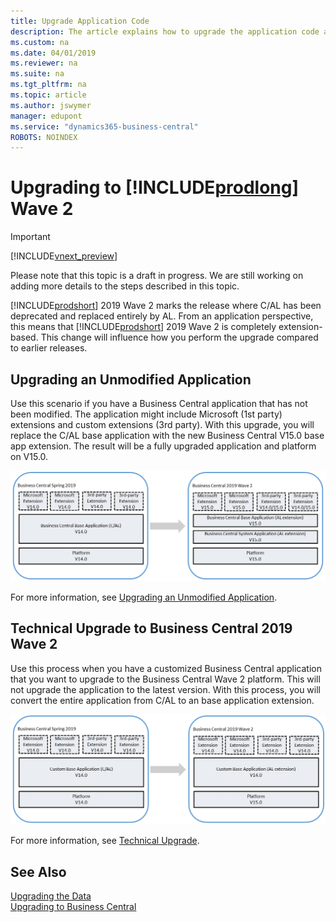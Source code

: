 ```yaml
---
title: Upgrade Application Code
description: The article explains how to upgrade the application code and how to merge code from different versions of the application.
ms.custom: na
ms.date: 04/01/2019
ms.reviewer: na
ms.suite: na
ms.tgt_pltfrm: na
ms.topic: article
ms.author: jswymer
manager: edupont
ms.service: "dynamics365-business-central"
ROBOTS: NOINDEX
---
```

# Upgrading to [!INCLUDE[prodlong](../developer/includes/prodlong.md)] Wave 2

> [!IMPORTANT]  
> [!INCLUDE[vnext_preview](../developer/includes/vnext_preview.md)] 
>
> Please note that this topic is a draft in progress. We are still working on adding more details to the steps described in this topic.

[!INCLUDE[prodshort](../developer/includes/prodshort.md)] 2019 Wave 2 marks the release where C/AL has been deprecated and replaced entirely by AL. From an application perspective, this means that [!INCLUDE[prodshort](../developer/includes/prodshort.md)] 2019 Wave 2 is completely extension-based. This change will influence how you perform the upgrade compared to earlier releases.

## Upgrading an Unmodified Application

Use this scenario if you have a Business Central application that has not been modified. The application might include Microsoft (1st party) extensions and custom extensions (3rd party). With this upgrade, you will replace the C/AL base application with the new Business Central V15.0 base app extension. The result will be a fully upgraded application and platform on V15.0.

<!-- For this scenario, I am upgrading a BC 14.0 unmodified base application. Because the application was unmodified, I upgraded to the BC 15 base app.-->

 ![Upgrade on unmodified Business Central application](../developer/media/bc15-upgrade-unmodified-app.png "Upgrade on unmodified Business Central application") 

For more information, see [Upgrading an Unmodified Application](upgrade-unmodified-application.md). 

<!--
### Prerequisite

Upgrade to the latest Business Central Spring 2019 Cumulative Update (version 14.0).

### Task 1: Prepare the version 14.0 application and tenant databases for upgrade

1. Make backup of the databases.
2. Uninstall all extensions from the tenants.

    ``` 
    Get-NAVAppInfo -ServerInstance bc140 -Tenant default | % { Uninstall-NAVApp -ServerInstance bc140 -Name $_.Name -Version $_.Version -Tenant default}
    ``` 
3. Unpublish all system, test, and application symbols from the application.

    ``` 
    Get-NAVAppInfo -ServerInstance bc140 -SymbolsOnly | % { Unpublish-NAVApp -ServerInstance bc140 -Name $_.Name -Version $_.Version }
    ``` 
4. Dismount the tenant from the old application and stop the old Server instance.

### Task 2: Upgrade the version 14.0 application to the version 15.0 platform
     
1. Run a technical upgrade on the application.

    Start the Dynamics NAV Dev Shell as and administrator, and run the Invoke-NAVApplicationDatabaseConversion cmdlet:

    ```
    Invoke-NAVApplicationDatabaseConversion -DatabaseServer navdevvm-0127\BCDEMO -DatabaseName "Demo Database BC (14-0)"
    ```
2. Connect a version 15.0 server instance to the database and start the instance.
3. Increase the application version of the application database.

    ```
    Set-NAVApplication BC150 -ApplicationVersion 15.0.34737.0 -force
    ```
4. Publish version 15 system symbols extension.

    The symbols extension package is called System.app. You find it where the AL Development Environment was installed, which by default is C:\Program Files (x86)\Microsoft Dynamics 365 Business Central\150\AL Development Environment.  

    ```
    Publish-NAVApp -ServerInstance BC150 -Path "C:\Program Files (x86)\Microsoft Dynamics 365 Business Central\150\AL Development Environment\System.app" -PackageType SymbolsOnly
    ```
5. Publish the System Application extension.

    ```
    Publish-NAVApp -ServerInstance BC150 -Path "\\vedfssrv01\DynNavFS\Ship\W1\Main\34737\w1Build\Extensions\W1\Microsoft_System Application_15.0.34737.0.app" -SkipVerification
    ```

6. Publish the Business Central base application extension:

    ```
    Publish-NAVApp -ServerInstance BC150 -Path "\\vedfssrv01\DynNavFS\Ship\W1\Main\34737\w1Build\Extensions\W1\Microsoft_BaseApp_15.0.34737.0.app" -SkipVerification
    ```

### Task 4: Synchronize and upgrade the tenant

1. Mount the tenant to the version 15.0 server instance.
2. Synchronize the tenant with the application.

    ```  
    Sync-NAVTenant BC150
    ```

    At this stage, the tenant state is **OperationalDataUpgradePending**.

3. Delete all objects except system objects. Do not synchronize the tenant/tables.
4. Synchronize the tenant with the System Application extension (Microsoft_System Application_15.0.34737.0):

    ```
    Sync-NAVApp BC150 -Name "System Application" -Version 15.0.34737.0
    ```
5. Synchronize the tenant with the Business Central Base Application extension (BaseApp):
    ```
    Sync-NAVApp BC150 -Name "BaseApp" -Version 15.0.34737.0 -Mode ForceSync
    ```

    This can take several minutes.

    <!--**Error:**

    Got this error the second time:
    
    ```
    Sync-NAVApp BC150 -Name "BaseApp" -Version 15.0.34737.0
    Sync-NAVApp : Table Invoice Post. Buffer :: Unsupported field change.
    Field:Additional Grouping Identifier; Change:LengthChanged
    Table Incoming Document :: Unsupported field change. Field:URL1; Change:Remove
    Table Incoming Document :: Unsupported field change. Field:URL2; Change:Remove
    Table Incoming Document :: Unsupported field change. Field:URL3; Change:Remove
    Table Incoming Document :: Unsupported field change. Field:URL4; Change:Remove
    At line:1 char:1
    + Sync-NAVApp BC150 -Name "BaseApp" -Version 15.0.34737.0
    + ~~~~~~~~~~~~~~~~~~~~~~~~~~~~~~~~~~~~~~~~~~~~~~~~~~~~~~~
        + CategoryInfo          : InvalidOperation: (:) [Sync-NAVApp], InvalidOper
       ationException
        + FullyQualifiedErrorId : MicrosoftDynamicsNavServer$BC150/nav-systemappli
       cation,Microsoft.Dynamics.Nav.Apps.Management.Cmdlets.SyncNavApp
    ```
    
    To fix this I synced again using `-mode forcesync`.

    -->
    
<!--
6. Upgrade the tenant data.

    ```
    Start-NAVDataUpgrade BC150 -FunctionExecutionMode Serial -Force -SkipCompanyInitialization
    ```        

    This step upgrades the data and installs the System Application and BaseApp extensions on the tenant. If you do not want to install the extensions, use the `-ExcludeExtensions` parameter. In this, case you will have to manually install these extensions before you complete the next step or to open the application in the client.

    To view the progress of the data upgrade, you can run Get-NavDataUpgrade cmdlet with the `–Progress` switch.
    
    When completed, the tenant state should be **Operational**.

<!--
15. The upgrade installs System Application on the tenant. If it does not, manually install it on the tenant.

    ```
    Install-NAVApp BC150 -Name "System Application" -Version 15.0.34737.0
    ```
16. Install base application extension on the tenant:

    ```
    Install-NAVApp BC150 -Name "BaseApp" -Version 15.0.34737.0
    ```
-->

<!--
### Task 5: Publish and upgrade Microsoft extensions

Complete this task to upgrade any Microsoft extensions that were used in the previous version to new versions that are avialbel on the installation media. Do the following steps for each extension.

1. Publish the extension.

    ```
    Publish-NAVApp -ServerInstance BC150 -Path c:"\\vedfssrv01\DynNavFS\Ship\W1\Main\34737\W1DVD\Extensions\SalesAndInventoryForecast.app" -SkipVerification
    ```
2. Synchronize the tenant with the extension. 

    ```
    Sync-NAVAapp BC150 -Name "Sales and Inventory Forecast" -Version 15.0.34737.0
    ```
3. Upgrade the tenant data to the extension. 

    ```
    Start-NAVAppDataUpgrade BC150 -Name "Sales and Inventory Forecast" -Version 15.0.34737.0
    ```

### Task 6: Publish and install 3rd party extensions

Complete this task if you have 3rd-party extensions to upgrade. The extensions must be modified to work with base application extension. There are two ways to do this. You can either modify the extension code or configure the version 15 server instance to handle this.

#### Modify extension code

1. (optional) Upgrade the extension package to reference the base app and system app.

    1. Open the project in Visual Studio Code.
    2. Download the symbols.
    3. Modify the `dependencies` parameter in the app.json file to include dependencies on the base app and system app: 

        ```
        "dependencies": [      {
        "appId": "63ca2fa4-4f03-4f2b-a480-172fef340d3f",
        "publisher": "Microsoft",
        "name": "System Application",
        "version": "15.0.0.0"
        },
        {
        "appId": "437dbf0e-84ff-417a-965d-ed2bb9650972",
        "publisher": "Microsoft",
        "name": "BaseApp",
        "version": "15.0.0.0"
        }]
        ```

    4. Build the project.

2. Publish the 3rd-party extension:

    ```
    Publish-NAVApp -ServerInstance BC150 -Path "C:\Users\jswymer\Documents\AL\My14Extension\Default publisher_My14Extension_1.0.0.3.app" -SkipVerification
    ```
3. Synchronize the tenant with the extension:

    ```
    Sync-NAVApp BC150 -Name My14Extension -Version 1.0.0.3
    ```
4. Upgrade the data to the extension:

    ```
    Start-NAVAppDataUpgrade BC150 -Name My14Extension -Version 1.0.0.3
    ```    

    This upgrades the data and installs the extension version.

#### Configure server instance

You can only use this option if you unpublish the old 3rd party extension version.

1. Unpublish all 3rd party extensions.

2. Configure the version 15.0 server instance.

    Using the Set-NAVServerConfiguration cmdlet, set the `DestinationAppsForMigration` parameter to identify the BaseApp ans System Application as follows:

    ```
    Set-NAVServerConfiguration BC150 -KeyName "DestinationAppsForMigration" -KeyValue '[{"appId":"437dbf0e-84ff-417a-965d-ed2bb9650972", "name":"BaseApp", "publisher": "Microsoft"},{"appId":"63ca2fa4-4f03-4f2b-a480-172fef340d3f", "name":"System Application", "publisher": "Microsoft"} ]'
    ```

    Restart the server instance.

2. Publish 3rd-party extensions that were previously published:

    ```
    Publish-NAVApp -ServerInstance BC150 -Path "C:\Users\jswymer\Documents\AL\My14Extension\Default publisher_My14Extension_1.0.0.3.app" -SkipVerification
    ```
4. Synchronize the tenant with the extension:

    ```
    Sync-NAVApp BC150 -Name My14Extension -Version 1.0.0.3
    ```
5. Install the extension:

    ```
    Install-NAVApp BC150 -Name My14Extension -Version 1.0.0.3
    ```

## Upgrading a Customized Application to the 15.0 Platform - Technical Upgrade

<!--
### Option 1 - Convert entire solution to an extension

For this scenario, I used a BC 14.0 modified base application on a BC 14.0 server instance. This process will convert the entire BC 14 cusom application to an Extension on the BC 15 platform.

 
1. Upgrade to Business Central Spring 2019.
2. Make backup of the database.
3. Uninstall extensions from the tenants.
4. Convert your application from C/AL to AL.

   1. Export all objects except system objects to txt in new syntax for AL. For this, I used Development Shell run as an admin:
    
      ```
      Export-NAVApplicationObject -DatabaseServer navdevvm-0127\BCDemo -DatabaseName "Demo Database BC (14-0)" -ExportToNewSyntax -Path "c:\exporttoal\expoertedbc14app.txt" -Filter 'Id=1..1999999999'
      ```
    There is a switch that you can set to tartget the runtime to 4.0. You should set this so you will not get so many warnings.  This is not documented yet.

    2. If you have custom .Net addins, create a declaration file (.al). I created a small file called mydotnet.al

        ```
        dotnet
        {
            assembly("Microsoft.Dynamics.Nav.Client.BusinessChart")
            {
                type("Microsoft.Dynamics.Nav.Client.BusinessChart.BusinessChartAddIn";"Microsoft.Dynamics.Nav.Client.BusinessChart")
                {
                    IsControlAddIn = true;
                }
            }
        
            assembly("Microsoft.Dynamics.Nav.Client.TimelineVisualization")
            {
                type("Microsoft.Dynamics.Nav.Client.TimelineVisualization.InteractiveTimelineVisualizationAddIn";"Microsoft.Dynamics.Nav.Client.TimelineVisualization")
                {
                    IsControlAddIn = true;
                }
            }
        }
        ```
    3. Start a command prompt as administrator, navigate to the txt2al.exe location, and run the following command to convert to *.al. By default, the location is C:\Program Files (x86)\Microsoft Dynamics 365 Business Central\140\RoleTailored Client

       ```      
        txt2al --source=C:\exporttoal --target=C:\exporttoal\al --dotNetAddInsPackage=C:\exporttoal\dotnet\mydotnet.al
       ```      
    
    This will create separate al file for each object.
3. Create a new application database on BC 15. Use the New-NAVApplicationDatabase cmdlet of the Aministration Shell:

    ```
    New-NAVApplicationDatabase -DatabaseServer navdevvm-0127\BCDEMO -DatabaseName MyTest15Db
    ```
    
4. Connect to BC 15 server Instance to the database
5. Create a project for application in VS Code.

    - Connect to the BC 15 Server instance.
6. Modify the app.json:

    - Set the `id`:

        ```
          "id": "437dbf0e-84ff-417a-965d-ed2bb9650972",
          "name": "BaseApp",
          "publisher": "Microsoft",
          "version": "15.0.34982.0"
        ```
    - Set the target in the app.json to OnPrem.
    - In the app.json change the `idRange` to include all the IDs (leave blank).
    - Delete the values in the `dependencies` parameter  
7. Manually copy the System symbols extension (Microsoft_System_15.0.34942.0.app) to the **.alpackages** folder.

    <!-- **Error:**

    I tried to us the Download Symbols command but could not because of error: {
	"resource": "/c:/Users/jswymer/Documents/AL/CusomtBaseApp2/app.json",
	"owner": "_generated_diagnostic_collection_name_#1",
	"code": "AL1045",
	"severity": 8,
	"message": "The package cache c:\\Users\\jswymer\\Documents\\AL\\CusomtBaseApp2\\./.alpackages could not be found.",
	"source": "AL",
	"startLineNumber": 1,
	"startColumn": 1,
	"endLineNumber": 1,
	"endColumn": 1


8. Modify the settings.json file in Visual Studio Code to include paths to .NET assemblies. Set the `"al.assemblyProbingPaths"` parameter:

    ```
    	"al.assemblyProbingPaths": [
		"./.netpackages", "C:/Windows/Microsoft.NET/assembly", "C:/Program Files/Microsoft Dynamics 365 Business Central/150","C:/Program Files/Microsoft Dynamics 365 Business Central/150/service/Addins",
		"C:/NugetCache/NET_Framework_472_TargetingPack.4.7.03081.00",
		"C:/NugetCache/Microsoft.Nav.Platform.Main.14.0.28217",
		"C:/windows/assembly/GAC/ADODB",
		"C:/Depot/NAV/test/App/MockService/MockService",
		"C:/Depot/NAV/test/App/MockTest",
		"C:/Depot/NAV/test/App/ALTest/DGMLVisualizationAddIn", "C:/Program Files (x86)/Microsoft Dynamics 365 Business Central/150/RoleTailored Client"
	],
    ```
8. Open the **dotnet.al** file and remove all instances of "Version=14.0.0.0" for **Microsoft.Nav** assemblies. Set reove the version and culture key from DocumentFormat.OpenXml and set the PublicKeyToken = '8fb06cb64d019a17'


    ```
    assembly("DocumentFormat.OpenXml")
    {
        PublicKeyToken = '8fb06cb64d019a17';

9. Build the project.

  <!--  **Error:**

    I got errors compiling the following objects. To fix, I had to comment out code:

    - AzureADUserManagement.Codeunit.al

        ```
            local procedure GetGraphUserPlans(var TempPlan: Record Plan temporary;var GraphUser: DotNet UserInfo;IncludePlansWithoutEntitlement: Boolean)
        var
            AssignedPlan: DotNet ServicePlanInfo;
            DirectoryRole: DotNet RoleInfo;
            ServicePlanIdValue: Variant;
            IsSystemRole: Boolean;
            HaveAssignedPlans: Boolean;
        begin
            TempPlan.Reset;
            TempPlan.DeleteAll;
    
            // Loop through assigned Azzure AD Plans
            foreach AssignedPlan in GraphUser.AssignedPlans do begin
              HaveAssignedPlans := true;
              if AssignedPlan.CapabilityStatus = 'Enabled' then begin
                ServicePlanIdValue := AssignedPlan.ServicePlanId;
                if IncludePlansWithoutEntitlement or IsNavServicePlan(ServicePlanIdValue) then
                  AddToTempPlan(ServicePlanIdValue,AssignedPlan.ServicePlanName,TempPlan);
              end;
            end;
    
            // If there are no Azure AD Plans, loop through Azure AD Roles
            /* if not HaveAssignedPlans then
              foreach DirectoryRole in Graph.GetUserRoles(GraphUser) do begin
                Evaluate(IsSystemRole,Format(DirectoryRole.IsSystem));
                if IncludePlansWithoutEntitlement or IsSystemRole then
                  AddToTempPlan(DirectoryRole.RoleTemplateId,DirectoryRole.DisplayName,TempPlan);
              end; */
        end;

        ```
    - FlowSelectorTemplate.Page.al

        ```   
        usercontrol(FlowAddin;"Microsoft.Dynamics.Nav.Client.FlowIntegration")
        {
        ApplicationArea = Basic,Suite;
    
        trigger ControlAddInReady()
        begin
        /*                                 CurrPage.FlowAddin.Initialize(
            FlowServiceManagement.GetFlowUrl,FlowServiceManagement.GetLocale,
            AzureAdMgt.GetAccessToken(FlowServiceManagement.GetFlowARMResourceUrl,FlowServiceManagement.GetFlowResourceName,false),
            AzureAdMgt.GetAccessToken(FlowServiceManagement.GetAzureADGraphhResourceUrl,FlowServiceManagement.GetFlowResourceName,false),
            AzureAdMgt.GetAccessToken(FlowServiceManagement.GetMicrosoftGraphhResourceUrl,FlowServiceManagement.GetFlowResourceName,false));

        LoadTemplates;

        AddInReady := true; */
        end;
        ```   
        ```
    - FlowSelector.Page.al

        ```   
            group(Control3)
            {
                ShowCaption = false;
                Visible = IsUserReadyForFlow AND NOT IsErrorMessageVisible;
                usercontrol(FlowAddin;"Microsoft.Dynamics.Nav.Client.FlowIntegration")
                {
                    ApplicationArea = Basic,Suite;

                    trigger ControlAddInReady()
                    begin
                    /*     CurrPage.FlowAddin.Initialize(
                          FlowServiceManagement.GetFlowUrl,FlowServiceManagement.GetLocale,
                          AzureAdMgt.GetAccessToken(FlowServiceManagement.GetFlowARMResourceUrl,FlowServiceManagement.GetFlowResourceName,false),
                          AzureAdMgt.GetAccessToken(FlowServiceManagement.GetAzureADGraphhResourceUrl,FlowServiceManagement.GetFlowResourceName,false),
                          AzureAdMgt.GetAccessToken(FlowServiceManagement.GetMicrosoftGraphhResourceUrl,FlowServiceManagement.GetFlowResourceName,false));

                        LoadFlows;

                        AddInReady := true; */
                    end;

        ```          

11. Build project again. This time the package build succeeded.

12. Copy the CodeViewer addin from the RoleTailored client installation to the BC 15 Server installation add-ind folder. Replace all.

12. Run a technical upgrade on the application in the old database. This will upgrade the system tables to the BC 15 platform. Start the Business Central Administration Shell as an admin, and run this command: 

    ``` 
    Invoke-NAVApplicationDatabaseConversion -DatabaseServer navdevvm-0127\bcdemo -DatabaseName "demo database bc (14-0)"
    ``` 

    What id to made changes to system tables?

13. Connect the BC 15 server to the old database.
14. Increase the application application version.

    ``` 
    Set-NAVApplication BC150 -ApplicationVersion 15.0.34737.0 -force

    ``` 
15. Publish platform system symbols:

    ```
    Publish-NAVApp -ServerInstance BC150 -Path "C:\Program Files (x86)\Microsoft Dynamics 365 Business Central\150\AL Development Environment\System.app" -PackageType SymbolsOnly
    ```

    Should you unpublish old all old symbols?
16. Publish the custom base app:

    ```
    Publish-NAVApp -ServerInstance BC150 -Path "\\vedfssrv01\DynNavFS\Ship\W1\Main\34737\w1Build\Extensions\W1\Microsoft_BaseApp_15.0.34737.0.app" -SkipVerification
    ```

    **Error:**

    I got several error on various objects, which prevented me from going any further:
    - ExcelBuffer.Table.al
    - ConfigExcelExchange.Codeunit.al
    - OpenXMLManagement.Codeunit.al
    - QuestionnaireManagement.Codeunit.al
    - dotnet.al(1995,14): error AL0451: An assembly named 'Microsoft.Dynamics.Nav.Client.CodeViewer, PublicKeyToken=null' could not be found in the assembly probing paths 'C:\Program Files\Microsoft Dynamics 365 Business Central\150\
Central\150\Service\, C:\windows\Microsoft.NET\assembly\'
DebuggerCodeViewer.Page.al(14,36): error AL0417: Control add-in '"Microsoft.Dynamics.Nav.Client.CodeViewer"' not found
    
17. Synchronize the tenant.
  
    ```
    C:\windows\system32> Sync-NAVTenant BC150
    ```
 
18. Delete all objects except system objects from application database.

19. Synchronize the tenant with the base application extension (BaseApp):

    ```
    Sync-NAVApp BC150 -Name "BaseApp" -Version 15.0.34737.0
    ```
20. Upgrade the tenant data:

    ```
    Start-NAVDataUpgrade BC150 -FunctionExecutionMode Serial -Force -SkipCompanyInitialization
    ```
        
21. Install system application extension (Microsoft_System Application_15.0.34737.0) on tenant.

    ```
    Sync-NAVApp BC150 -Name "System Application" -Version 15.0.34737.0
    ```

22. Install base Application extension on the tenant:

    ```
    Install-NAVApp BC150 -Name "BaseApp" -Version 15.0.34737.0
    ```


### Clean steps
-->
## Technical Upgrade to Business Central 2019 Wave 2

Use this process when you have a customized Business Central application that you want to upgrade to the Business Central Wave 2 platform. This will not upgrade the application to the latest version. With this process, you will convert the entire application from C/AL to an base application extension.

<!-- For this scenario, I used a BC 14.0 modified base application on a BC 14.0 server instance, which include some customization on C/AL objects in the base application and a custom extension that modified the Item table. is proecess will convert the entire BC 14 custom application to an Extension on the BC 15 platform.-->

 ![Upgrade on customized Business Central application](../developer/media/bc15-upgrade-customized-app.png "Upgrade on customize Business Central application")  


For more information, see [Technical Upgrade](upgrade-technical-upgrade-v14-v15.md). 

<!--
### Prerequisites

1. Upgrade to Business Central Spring 2019.

### Task 1: Convert your application from C/AL to AL

The first thing to do is convert your solution from C/AL to AL. For more information, see [Code Conversion from C/AL to AL](devenv-code-conversion.md).
<!--
1. Export all objects except system objects to txt in new syntax for AL. For this, I used Development Shell run as an admin:

    ```
    Export-NAVApplicationObject -DatabaseServer navdevvm-0127\bcdemo -DatabaseName "Demo Database BC (14-0)" -ExportToNewSyntax -Path "c:\exporttoal\expoertedbc14app.txt" -Filter 'Id=1..1999999999'
    ```

    <!-- 
    Optionally, omit the text objects:


    ```
    Export-NAVApplicationObject -DatabaseServer navdevvm-0127\bcdemo -DatabaseName "Demo Database BC (14-0)" -ExportToNewSyntax -Path "c:\exporttoal\expoertedbc14app.txt" -Filter 'Id=1..129999'
    ```
    
    ```
    Export-NAVApplicationObject -DatabaseServer navdevvm-0127\bcdemo -DatabaseName "Demo Database BC (14-0)" -ExportToNewSyntax -Path "c:\exporttoal\expoertedbc14app.txt" -Filter 'Id=140000..1999999999'
    ```
    
    There is a switch that you can set to tartget the runtime to 4.0. You should set this so you will not get so many warnings.  This is not documented yet.

2. If you have custom .NET add-ins, create a declaration file (.al). I created a small file called mydotnet.al

    ```
    dotnet
    {
        assembly("Microsoft.Dynamics.Nav.Client.BusinessChart")
        {
            type("Microsoft.Dynamics.Nav.Client.BusinessChart.BusinessChartAddIn";"Microsoft.Dynamics.Nav.Client.BusinessChart")
            {
                IsControlAddIn = true;
            }
        }
    
        assembly("Microsoft.Dynamics.Nav.Client.TimelineVisualization")
        {
            type("Microsoft.Dynamics.Nav.Client.TimelineVisualization.InteractiveTimelineVisualizationAddIn";"Microsoft.Dynamics.Nav.Client.TimelineVisualization")
            {
                IsControlAddIn = true;
            }
        }
    }
    ```
3. Start command prompt as administrator, navigate to txt2al.exe, and run the following command to convert to *.al. By default, the location is C:\Program Files (x86)\Microsoft Dynamics 365 Business Central\140\RoleTailored Client

    ```      
    txt2al --source=C:\exporttoal\expoertedbc14app2.txt --target=C:\exporttoal\al2 --injectDotNetAddIns --dotNetAddInsPackage=C:\exporttoal\dotnet\mydotnet.al
    ```      

    This will create separate al file for each object.

3. Create a new application database on BC 15. Use the New-NAVApplicationDatabase cmdlet of the Administration Shell:

    ```
    New-NAVApplicationDatabase -DatabaseServer navdevvm-0127\BCDEMO -DatabaseName MyTest15Db
    ```
4. Connect to BC 15 server Instance to the database.
5. Create a project for application in VS Code.

    - Connect to the BC 15 Server instance.
6. Modify the app.json:

    - Set the `id`:

        ```
          "id": "437dbf0e-84ff-417a-965d-ed2bb9650972",
          "name": "BaseApp",
          "publisher": "Microsoft",
          "version": "15.0.34982.0"
        ```
    - Set the target in the app.json to OnPrem.
    - In the app.json change the `idRange` to include all the IDs (leave blank).
    - Delete the values in the `dependencies` parameter  
7. Manually copy the system (platform) symbols extension (Microsoft_System_15.0.34942.0.app) to the **.alpackages** folder.

    This file is located in the 

    <!-- **Error:**

    I tried to us the Download Symbols command but could not because of error: {
	"resource": "/c:/Users/jswymer/Documents/AL/CusomtBaseApp2/app.json",
	"owner": "_generated_diagnostic_collection_name_#1",
	"code": "AL1045",
	"severity": 8,
	"message": "The package cache c:\\Users\\jswymer\\Documents\\AL\\CusomtBaseApp2\\./.alpackages could not be found.",
	"source": "AL",
	"startLineNumber": 1,
	"startColumn": 1,
	"endLineNumber": 1,
	"endColumn": 1
    -->
<!--
8. Modify the settings.json file in Visual Studio Code to include paths to .NET assemblies. Set the `"al.assemblyProbingPaths"` parameter:

    ```
    	"al.assemblyProbingPaths": [
		"./.netpackages", "C:/Windows/Microsoft.NET/assembly", "C:/Program Files/Microsoft Dynamics 365 Business Central/150","C:/Program Files/Microsoft Dynamics 365 Business Central/150/service/Addins",
		"C:/NugetCache/NET_Framework_472_TargetingPack.4.7.03081.00",
		"C:/NugetCache/Microsoft.Nav.Platform.Main.14.0.28217",
		"C:/windows/assembly/GAC/ADODB", "C:/Program Files (x86)/Microsoft Dynamics 365 Business Central/150/RoleTailored Client"
	],
    ```
8. Modify the **dotnet.al** file to remove all instances of "Version=14.0.0.0" for **Microsoft.Nav** assemblies and for the `DocumentFormat.OpenXml` assembly declaration, remove the `version` and `culture` keys and set `PublicKeyToken = '8fb06cb64d019a17'`.


    ```
    assembly("DocumentFormat.OpenXml")
    {
        PublicKeyToken = '8fb06cb64d019a17';

9. Make the following modifications to the application:
    1. Comment out code in the following objects:

        - AzureADUserManagement.Codeunit.al
    
            ```
                local procedure GetGraphUserPlans(var TempPlan: Record Plan temporary;var GraphUser: DotNet UserInfo;IncludePlansWithoutEntitlement: Boolean)
            var
                AssignedPlan: DotNet ServicePlanInfo;
                DirectoryRole: DotNet RoleInfo;
                ServicePlanIdValue: Variant;
                IsSystemRole: Boolean;
                HaveAssignedPlans: Boolean;
            begin
                TempPlan.Reset;
                TempPlan.DeleteAll;
        
                // Loop through assigned Azzure AD Plans
                foreach AssignedPlan in GraphUser.AssignedPlans do begin
                  HaveAssignedPlans := true;
                  if AssignedPlan.CapabilityStatus = 'Enabled' then begin
                    ServicePlanIdValue := AssignedPlan.ServicePlanId;
                    if IncludePlansWithoutEntitlement or IsNavServicePlan(ServicePlanIdValue) then
                      AddToTempPlan(ServicePlanIdValue,AssignedPlan.ServicePlanName,TempPlan);
                  end;
                end;
        
                // If there are no Azure AD Plans, loop through Azure AD Roles
                /* if not HaveAssignedPlans then
                  foreach DirectoryRole in Graph.GetUserRoles(GraphUser) do begin
                    Evaluate(IsSystemRole,Format(DirectoryRole.IsSystem));
                    if IncludePlansWithoutEntitlement or IsSystemRole then
                      AddToTempPlan(DirectoryRole.RoleTemplateId,DirectoryRole.DisplayName,TempPlan);
                  end; */
            end;
    
            ```
        - FlowSelectorTemplate.Page.al
    
            ```   
            usercontrol(FlowAddin;"Microsoft.Dynamics.Nav.Client.FlowIntegration")
            {
            ApplicationArea = Basic,Suite;
        
            trigger ControlAddInReady()
            begin
            /*                                 CurrPage.FlowAddin.Initialize(
                FlowServiceManagement.GetFlowUrl,FlowServiceManagement.GetLocale,
                AzureAdMgt.GetAccessToken(FlowServiceManagement.GetFlowARMResourceUrl,FlowServiceManagement.GetFlowResourceName,false),
                AzureAdMgt.GetAccessToken(FlowServiceManagement.GetAzureADGraphhResourceUrl,FlowServiceManagement.GetFlowResourceName,false),
                AzureAdMgt.GetAccessToken(FlowServiceManagement.GetMicrosoftGraphhResourceUrl,FlowServiceManagement.GetFlowResourceName,false));
    
            LoadTemplates;
    
            AddInReady := true; */
            end;
            ```   
            ```
        - FlowSelector.Page.al
    
            ```   
                group(Control3)
                {
                    ShowCaption = false;
                    Visible = IsUserReadyForFlow AND NOT IsErrorMessageVisible;
                    usercontrol(FlowAddin;"Microsoft.Dynamics.Nav.Client.FlowIntegration")
                    {
                        ApplicationArea = Basic,Suite;
    
                        trigger ControlAddInReady()
                        begin
                        /*     CurrPage.FlowAddin.Initialize(
                              FlowServiceManagement.GetFlowUrl,FlowServiceManagement.GetLocale,
                              AzureAdMgt.GetAccessToken(FlowServiceManagement.GetFlowARMResourceUrl,FlowServiceManagement.GetFlowResourceName,false),
                              AzureAdMgt.GetAccessToken(FlowServiceManagement.GetAzureADGraphhResourceUrl,FlowServiceManagement.GetFlowResourceName,false),
                              AzureAdMgt.GetAccessToken(FlowServiceManagement.GetMicrosoftGraphhResourceUrl,FlowServiceManagement.GetFlowResourceName,false));
    
                            LoadFlows;
    
                            AddInReady := true; */
                        end;
    
            ```          

   2. CodeViewer is no longer used. Either remove all references to it in the application (recommended) or copy the **CodeViewer** folder from the Addin folder of Business Central 140 RoleTailored client installation to the Add-ins folder of the Business Central 150 Server installation.

10. Build the extension package.

### Convert the test application to AL

At minimum, you must create an extension that contains the test libraries (CALTestLibraries.W1.fob) and test runner objects (CALTestRunner.fob). This is required for re-pubishing Microsoft extensions as part of the upgrade.. 
 
 Contains codeunits with generic and application-specific functions to reduce duplication of test code.
 
CALTestRunner.fob
 
 
1. If not already done, import the CALTestLibraries.W1.fob and CALTestRunner.fob files into the old database. Theese are available in the TestToolki folder of the installation DVD.

2. Export all test objects to a txt file in new syntax for AL. For this, I used Development Shell run as an admin:
    
      ```
      Export-NAVApplicationObject -DatabaseServer navdevvm-0127\bcdemo -DatabaseName "Demo Database BC (14-0)" -ExportToNewSyntax -Path "c:\exporttoal\expoertedbc14app.txt" -Filter 'Id=130000..139999'

3. Start command prompt as administrator, navigate to txt2al.exe, and run the following command to convert to *.al. By default, the location is C:\Program Files (x86)\Microsoft Dynamics 365 Business Central\140\RoleTailored Client

    ```      
    txt2al --source=C:\exporttoal --target=C:\exporttoal\al --dotNetAddInsPackage=C:\exporttoal\dotnet\mydotnet.al
    ```      
4. Create an Al project.

5. Connect to Business Central 15.0 Server instance.

5. Add the system symbols and custom base application extensions to the **.alpackages** folder of the project.

6. In the app.json, add a dependency on the custom base app.

    <!-- 
    I had to remove AppliedPaymentEntriesTest.Codeunit, BankPmtApplAlgorithm.Codeunit, BankPmtApplTolerance.Codeunit, GetSemiManualTestCodeunits.Page, LibraryAzureADUserMgmt.Codeunit, LibraryVerifyXMLSchema.Codeunit files because of errors I also had to comment out refereences to PermissionTestHelper in LibraryLowerPermissions.Codeunit.al-->
<!--
7. Build the project.

    Make a note of the name, ID, and publisher.

-->
<!--
### Task 2: Upgrade the application database to the version 15.0 platform
 
1. Make backup of the database.
2. Uninstall all extensions from the old tenants.

    Use the [!INCLUDE[adminshell](../developer/includes/adminshell.md)] for Business Central Spring 2019 (run as an adminstrator):

    ``` 
    Get-NAVAppInfo -ServerInstance bc140 -Tenant default | % { Uninstall-NAVApp -ServerInstance bc140 -Name $_.Name -Version $_.Version -Tenant default}
    ``` 
3. Unpublish all system and application symbols.

    ``` 
    Get-NAVAppInfo -ServerInstance bc140 -SymbolsOnly | % { Unpublish-NAVApp -ServerInstance bc140 -Name $_.Name -Version $_.Version }
    ```     
4. Unpublish all extensions from the application.

   You can use the Get-NAVAppInfo annd Unpublish-NAVApp cmdlets as follows:

    ```
    Get-NAVAppInfo -ServerInstance bc140 | % { Unpublish-NAVApp -ServerInstance bc140 -Name $_.Name -Version $_.Version }
    ```

5. Dismount tenants and stop server instance.

   ```
   Dismount-NAVTenant bc140 -Tenant default
   ```

6. Run a technical upgrade on the old application database by using the Business Central 2019 Wave 2 Administration Shell. This will upgrade the system tables to the BC 15 platform. Start the Business Central Administration Shell as an admin, and run this command:

    ```
    Invoke-NAVApplicationDatabaseConversion -DatabaseServer navdevvm-0127\bcdemo -DatabaseName "demo database bc (14-0)"
    ``` 

    <!--What if to made changes to system tables?-->

<!--
### Task 3: Upgrade the application

1. Connect the Business Central 15.0 Server instance to the old application database.

    In a single tenant deployment, this will mount the tenant automatically.

2. Configure the server instance for migrating the custom base application extension and the test application (if you have one).

    ```
    Set-NAVServerConfiguration BC150 -KeyName "DestinationAppsForMigration" -KeyValue '[{"appId":"437dbf0e-84ff-417a-965d-ed2bb9650972", "name":"BaseApp", "publisher": "Microsoft"},{"appId":"e3d1b010-7f32-4370-9d80-0cb7e304b6f0", "name":"TestToolKit2", "publisher": "Default publisher"}]'
    ```

    This will configure the server instance to automatically install the base application and test application on tenants after the data upgrade. Alternatively, you can omit this step, in which case you will have to manually install the extensions manually.

3. Configure the server instance to synchronize only base application.

    ```
     Set-NAVServerConfiguration bc150 -KeyName "FeatureSwitchOverrides" -KeyValue "forceSystemOnlyBaseSync"
    ```

2. Increase the application version to the version that you gave the custom base application:

    ``` 
    Set-NAVApplication BC150 -ApplicationVersion 15.0.34982.0 -force
    ``` 
    
    At this point, the tenant state is **OperationalWithSyncPending**.
3. Publish platform system symbols.

    ```
    Publish-NAVApp -ServerInstance BC150 -Path "C:\Program Files (x86)\Microsoft Dynamics 365 Business Central\150\AL Development Environment\System.app" -PackageType SymbolsOnly
    ```
4. Publish the custom base application extension:

    ```
    Publish-NAVApp -ServerInstance BC150 -Path "C:\Users\jswymer\Documents\AL\CusomtBaseApp2\Microsoft_BaseApp_15.0.34982.0.app" -SkipVerification
    ```

<!--5. Mount the tenant (multinent deployment only).-->

<!--
### Task 4: Upgrade the tenant

If you have a multitenant deployment, perform these steps for each tenant.

1. (Multitnent only) Mount the tenant.

    ```
    Mount-NAVTenant bc150 -Tenant default -DatabaseName "Demo Database BC (14-0)" -DatabaseServer navdevvm-0127 -DatabaseInstance BCDEMO
    ```
2. Synchronize the tenant.
  
    ```
    Sync-NAVTenant BC150 -tenant default
    ```

    When completed the tenant state is **OperationalDataUpgradePending**.
<!-- this step is not required becase of the  "FeatureSwitchOverrides" -KeyValue "forceSystemOnlyBaseSync server setting
2. Delete all objects except system objects from application database (IDs 2000000000 and greater). Do not synchronize the tenant/tables. -->

<!-- 
3. Synchronize the tenant with the base application extension (BaseApp):

    ```
    Sync-NAVApp BC150 -Name "BaseApp" -Version 15.0.34982.0 -tenant default
    ```

    This will append tables in database with guids extensions.

<!-- This step is not required becase I do not have a test app>
4. If you published a test application extension, synchronize the tenant with the test application extension.-->
<!--
5. Upgrade the tenant data.

    ```
    Start-NAVDataUpgrade BC150 -FunctionExecutionMode Serial -Force -SkipCompanyInitialization
    ```
<!-- not required with full cusom app       
21. Install system application extension (Microsoft_System Application_15.0.34737.0) on tenant.

    ```
    Install-NAVApp BC150 -Name "System Application" -Version 15.0.34737.0
    ```
-->
<!--
6. (Single tenant only) When upgrade is completed, restart the server instance.

    You will see that the custom base application and test application have been isntalled on the tenant. Only required for single tenant.

<!--
9. If you did not configured server instance with base app, install custom base application extension on the tenant:

    ```
    Install-NAVApp BC150 -Name "BaseApp" -Version 15.0.34982.0
    ```

    <!-- I got an error when I tried to do this at first: The get-navdataupgrade indicates that it is done.
        C:\windows\system32> Get-NAVDataUpgrade BC150 -Tenant default
        
        
        ExtensionData             : System.Runtime.Serialization.ExtensionDataObject
        TenantId                  : default
        TotalFunctionCount        : 17
        ExecutedFunctions         : 17
        UpgradeExecutionMode      : UsingParallelOrSerialTransaction
        Progress                  : 100.00 %
        Details                   : {}
        Errors                    :
        ExecutionDetails          : {BASE, BASE, BASE, BASE...}
        ExecutionErrors           :
        State                     : Completed
        NumericProgress           : 1
        IsTenantInExclusiveAccess : False
        
        
        
        C:\windows\system32> Install-NAVApp BC150 -Name "BaseApp" -Version 15.0.34982.0
        Install-NAVApp : Could not install the extension BaseApp on tenant default due to the following error: Error code: 85132273
        At line:1 char:1
        + Install-NAVApp BC150 -Name "BaseApp" -Version 15.0.34982.0
        + ~~~~~~~~~~~~~~~~~~~~~~~~~~~~~~~~~~~~~~~~~~~~~~~~~~~~~~~~~~
            + CategoryInfo          : InvalidOperation: (:) [Install-NAVApp], InvalidOperationException
            + FullyQualifiedErrorId : MicrosoftDynamicsNavServer$BC150/default,Microsoft.Dynamics.Nav.Apps.Management.Cmdlets.InstallNavApp 

            C:\windows\system32> Install-NAVApp BC150 -Name BaseApp -Version 15.0.34982.0
            Install-NAVApp : Could not install the extension BaseApp on tenant default due to the following error: Error code: 85132273
            At line:1 char:1
            + Install-NAVApp BC150 -Name BaseApp -Version 15.0.34982.0
            + ~~~~~~~~~~~~~~~~~~~~~~~~~~~~~~~~~~~~~~~~~~~~~~~~~~~~~~~~
                + CategoryInfo          : InvalidOperation: (:) [Install-NAVApp], InvalidOperationException
                + FullyQualifiedErrorId : MicrosoftDynamicsNavServer$BC150/default,Microsoft.Dynamics.Nav.Apps.Management.Cmdlets.InstallNavApp
            
            C:\windows\system32> Install-NAVApp BC150 -Name BaseApp -Version 15.0.34982.0 -Tenant default
            Install-NAVApp : Could not install the extension BaseApp on tenant default due to the following error: Error code: 85132273
            At line:1 char:1
            + Install-NAVApp BC150 -Name BaseApp -Version 15.0.34982.0 -Tenant defa ...
            + ~~~~~~~~~~~~~~~~~~~~~~~~~~~~~~~~~~~~~~~~~~~~~~~~~~~~~~~~~~~~~~~~~~~~~
                + CategoryInfo          : InvalidOperation: (:) [Install-NAVApp], InvalidOperationException
                + FullyQualifiedErrorId : MicrosoftDynamicsNavServer$BC150/default,Microsoft.Dynamics.Nav.Apps.Management.Cmdlets.InstallNavApp
            
            C:\windows\system32> Restart-NAVServerInstance BC150
            
            
            ServerInstance : MicrosoftDynamicsNavServer$BC150
            DisplayName    : Microsoft Dynamics 365 Business Central Server [BC150]
            State          : Running
            ServiceAccount : NT AUTHORITY\NETWORK SERVICE
            Version        : 15.0.34942.0
            Default        : True
            
            --> 

<!--
The application should now be accessible from the client.

### Publish Microsoft and 3rd party extensions

Now, you can publish the Microsoft and 3rd-party extensions that were published in the old solution. For each extension, do the following steps:
<!--
9. Prepare to publish and upgrade Microsoft and 3rd party extensions

    To publish 3rd party extensions, the extensions must be modified with a dependency on the custom base application extension. There are two ways you can do this. One way is to modify the extension code and build the package again. The other way is to configure the Business Central Server instance. This is the recommended way.

   <!-- 1. Either change teh app.json file for each extension, so that the application version is removed and the dependency is added for the custom Base App.Or, configure the DestinationAppsForMigration server setting. 

    ```
    Repair-NAVApp BC150 -Name  My14Extension -Version 1.0.0.0
    ``` 1. Sync repaired app.:

    ```
    Repair-NAVApp BC150 -Name  My14Extension -Version 1.0.0.0
    ```
    
    **Error:**

    C:\windows\system32> sync-navApp BC150 -Name  My14Extension -Version 1.0.0.0
    WARNING: Cannot synchronize the extension My14Extension because it is already synchronized.
    C:\windows\system32> install-navApp BC150 -Name  My14Extension -Version 1.0.0.0
    install-navApp : Object of type Table with ID 18 could not be found.
    At line:1 char:1
    + install-navApp BC150 -Name  My14Extension -Version 1.0.0.0
    + ~~~~~~~~~~~~~~~~~~~~~~~~~~~~~~~~~~~~~~~~~~~~~~~~~~~~~~~~~~
        + CategoryInfo          : InvalidOperation: (:) [Install-NAVApp], InvalidOperationException
        + FullyQualifiedErrorId : MicrosoftDynamicsNavServer$BC150/default,Microsoft.Dynamics.Nav.Apps.Management.Cmdlets.InstallNavApp  -->

<!--
    
    **Modifying extensions code:**

    1. Open the project for the custom extensions.
    2. Connect to the BC 150 server instance  
    3. In the app.json:
        
        1. Set a dependency for the custom base app:

         "dependencies": [{
            "appId": "437dbf0e-84ff-417a-965d-ed2bb9650972",
            "publisher": "Microsoft",
            "name": "BaseApp",
            "version": "15.0.34982.0"
          }]

        2. Delete the application parameter
        3. set the platform the 15.0.x.0
    3. Build package.

    ** Set the Server**

    ```
    Set-NAVServerConfiguration BC150 -KeyName "DestinationAppsForMigration" -KeyValue '[{"appId":"437dbf0e-84ff-417a-965d-ed2bb9650972", "name":"BaseApp", "publisher": "Microsoft"},{"appId":"e3d1b010-7f32-4370-9d80-0cb7e304b6f0", "name":"TestToolKit2", "publisher": "Default publisher"}]'
    ```
25. Publish and sync the test app extension to support Microsoft extension:

        ```
        Publish-NAVApp -ServerInstance BC150 -Path "C:\Users\jswymer\Documents\AL\TestToolKit2\Default publisher_TestToolKit2_14.4.34866.0.app" -SkipVerification
        ```
        
        
        ```
        Sync-NAVApp -ServerInstance BC150 -Name TestToolKit2 -Version 14.4.34866.0
        ```

        ```
        Install-NAVApp bc150 -Name testtoolkit2 -Version 14.4.34866.0
        ```
-->
<!--
1. Publish 3rd party extensions.


    If you modified code:

    1. Publish Microsoft and 3rd-party extensions that were previously published:
    
        ```
        Publish-NAVApp -ServerInstance BC150 -Path "C:\Users\jswymer\Documents\AL\My14Extension\Default publisher_My14Extension_1.0.0.4.app" -SkipVerification
        ```
    2. Synchronize the tenant with the extension:

        ```
        Sync-NAVApp BC150 -Name My14Extension -Version 1.0.0.4
        ```
    3. Upgrade the data to the extension:

        ```
        Start-NAVAppDataUpgrade BC150 -Name My14Extension -Version 1.0.0.4
        ```    

        This upgrades the data and installs the extension version.

    If you configured server:-->
<!--
1. Publish the extension that was previously published:
    
    ```
    Publish-NAVApp -ServerInstance BC150 -Path "C:\Users\jswymer\Documents\AL\My14Extension\Default publisher_My14Extension_1.0.0.4.app" -SkipVerification
    ```
2. Synchronize the extension with the tenant:
    ```
    Sync-NAVApp -ServerInstance BC150 -Name My14Extension -Version 1.0.0.4
    ```
3. Install the extension on the tenant:

    ```
    Install-NAVApp BC150 -Name My14Extension -Version 1.0.0.4
    ```

-->
## See Also  
[Upgrading the Data](Upgrading-the-Data.md)   
[Upgrading to Business Central](upgrading-to-business-central.md)  
